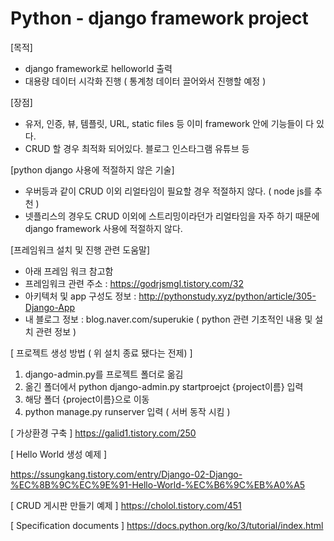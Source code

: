 # Python - django framework project 

[목적]
- django framework로 helloworld 출력 
- 대용량 데이터 시각화 진행 ( 통계청 데이터 끌어와서 진행할 예정 ) 

[장점] 
- 유저, 인증, 뷰, 템플릿, URL, static files 등 이미 framework 안에 기능들이 다 있다. 
- CRUD 할 경우 최적화 되어있다. 블로그 인스타그램 유튜브 등 

[python django 사용에 적절하지 않은 기술]
- 우버등과 같이 CRUD 이외 리얼타임이 필요할 경우 적절하지 않다. ( node js를 추천 ) 
- 넷플리스의 경우도 CRUD 이외에 스트리밍이라던가 리얼타임을 자주 하기 때문에 django framework 사용에 적절하지 않다. 


[프레임워크 설치 및 진행 관련 도움말] 
- 아래 프레임 워크 참고함
- 프레임워크 관련 주소 : https://godrjsmgl.tistory.com/32 
- 아키텍처 및 app 구성도 정보 : http://pythonstudy.xyz/python/article/305-Django-App
- 내 블로그 정보 : blog.naver.com/superukie ( python 관련 기초적인 내용 및 설치 관련 정보 ) 


[ 프로젝트 생성 방법 ( 위 설치 종료 됐다는 전제) ] 
1. django-admin.py를 프로젝트 폴더로 옮김 
2. 옮긴 폴더에서 python django-admin.py startproejct {project이름} 입력 
3. 해당 폴더 {project이름}으로 이동 
4. python manage.py runserver 입력 ( 서버 동작 시킴 ) 


[ 가상환경 구축 ] 
https://galid1.tistory.com/250


[ Hello World 생성 예제 ] 

https://ssungkang.tistory.com/entry/Django-02-Django-%EC%8B%9C%EC%9E%91-Hello-World-%EC%B6%9C%EB%A0%A5


[ CRUD 게시판 만들기 예제 ] 
https://cholol.tistory.com/451


[ Specification documents ] 
https://docs.python.org/ko/3/tutorial/index.html


